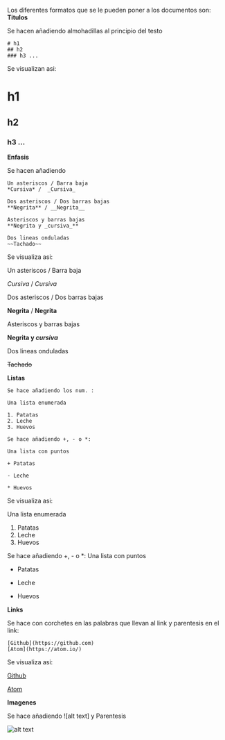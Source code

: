 Los diferentes formatos que se le pueden poner a los documentos son:
**Titulos**

Se hacen añadiendo almohadillas al principio del testo
 ```
 # h1
## h2
### h3 ...
```
Se visualizan asi:
# h1
## h2
### h3 ...

**Enfasis**

Se hacen añadiendo
```
Un asteriscos / Barra baja
*Cursiva* /  _Cursiva_

Dos asteriscos / Dos barras bajas
**Negrita** / __Negrita__

Asteriscos y barras bajas
**Negrita y _cursiva_**

Dos lineas onduladas
~~Tachado~~
```
Se visualiza asi:

Un asteriscos / Barra baja

*Cursiva* /  _Cursiva_

Dos asteriscos / Dos barras bajas

**Negrita** / __Negrita__

Asteriscos y barras bajas

**Negrita y _cursiva_**

Dos lineas onduladas

~~Tachado~~

**Listas**
```
Se hace añadiendo los num. :

Una lista enumerada

1. Patatas
2. Leche
3. Huevos

Se hace añadiendo +, - o *:

Una lista con puntos

+ Patatas

- Leche

* Huevos
```
Se visualiza asi:

Una lista enumerada
1. Patatas
2. Leche
3. Huevos

Se hace añadiendo +, - o *:
Una lista con puntos

+ Patatas

- Leche

* Huevos

**Links**

Se hace con corchetes en las palabras que llevan al link y parentesis en el link:
```
[Github](https://github.com)
[Atom](https://atom.io/)
```
Se visualiza asi: 

[Github](https://github.com)


[Atom](https://atom.io/)

**Imagenes**

Se hace añadiendo ![alt text] y Parentesis

![alt text](C:\Users\alumnat\Desktop\whatsapp-logo-3)
